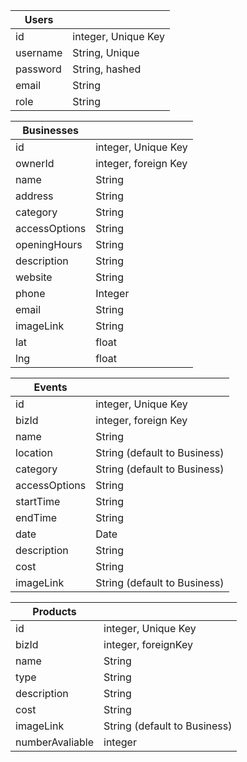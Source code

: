 |Users| |
|---|---|
|id| integer, Unique Key|
|username| String, Unique|
|password| String, hashed|
|email| String|
|role| String|

|Businesses| |
|---|---|
|id| integer, Unique Key|
|ownerId| integer, foreign Key|
|name| String|
|address| String|
|category| String|
|accessOptions|String|
|openingHours|String|
|description|String|
|website|String|
|phone|Integer|
|email|String|
|imageLink|String|
|lat|float|
|lng|float|

|Events| |
|---|---|
|id| integer, Unique Key|
|bizId| integer, foreign Key|
|name| String|
|location| String (default to Business)|
|category| String (default to Business)|
|accessOptions|String|
|startTime|String|
|endTime|String|
|date| Date|
|description|String |
|cost| String|
|imageLink|String (default to Business)|

|Products| |
|---|---|
|id| integer, Unique Key|
|bizId| integer, foreignKey|
|name| String|
|type| String|
|description|String |
|cost| String|
|imageLink|String (default to Business)|
|numberAvaliable| integer|
